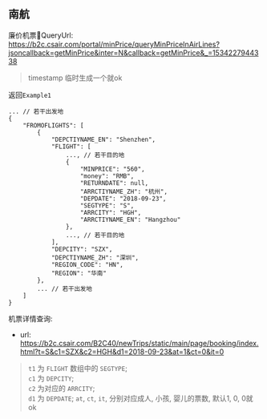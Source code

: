 ## 南航
廉价机票QueryUrl: https://b2c.csair.com/portal/minPrice/queryMinPriceInAirLines?jsoncallback=getMinPrice&inter=N&callback=getMinPrice&_=1534227944338

> timestamp 临时生成一个就ok

返回`Example1`
```
... // 若干出发地
{
    "FROMOFLIGHTS": [
        {
            "DEPCTIYNAME_EN": "Shenzhen",
            "FLIGHT": [
                ..., // 若干目的地
                {
                    "MINPRICE": "560",
                    "money": "RMB",
                    "RETURNDATE": null,
                    "ARRCTIYNAME_ZH": "杭州",
                    "DEPDATE": "2018-09-23",
                    "SEGTYPE": "S",
                    "ARRCITY": "HGH",
                    "ARRCTIYNAME_EN": "Hangzhou"
                },
                ..., // 若干目的地
            ],
            "DEPCITY": "SZX",
            "DEPCTIYNAME_ZH": "深圳",
            "REGION_CODE": "HN",
            "REGION": "华南"
        },
        ... // 若干出发地
    ]
}

```

机票详情查询: 

* url: https://b2c.csair.com/B2C40/newTrips/static/main/page/booking/index.html?t=S&c1=SZX&c2=HGH&d1=2018-09-23&at=1&ct=0&it=0
> `t1` 为 `FLIGHT` 数组中的 `SEGTYPE`;  
`c1` 为 `DEPCITY`;  
`c2` 为对应的 `ARRCITY`;  
`d1` 为 `DEPDATE`; 
`at`, `ct`, `it`, 分别对应成人, 小孩, 婴儿的票数, 默认1, 0, 0就ok
